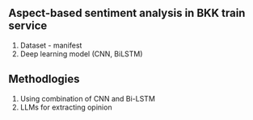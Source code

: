 ## Aspect-based sentiment analysis in BKK train service
1. Dataset - manifest
2. Deep learning model (CNN, BiLSTM)
## Methodlogies
1. Using combination of CNN and Bi-LSTM
2. LLMs for extracting opinion
